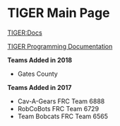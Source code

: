 #  TIGER Main Page # 
[TIGER:Docs](TIGER:Docs)

[TIGER Programming Documentation](programming:tiger)

**Teams Added in 2018**
  - Gates County

**Teams Added in 2017**
  - Cav-A-Gears FRC Team 6888
  - RobCoBots FRC Team 6729
  - Team Bobcats FRC Team 6565